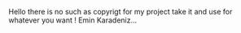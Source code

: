 Hello there is no such as copyrigt for my project take it and use for whatever you want !
Emin Karadeniz...
